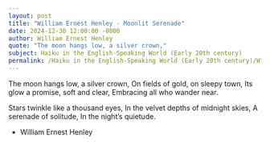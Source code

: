 ```yaml
---
layout: post
title: "William Ernest Henley - Moonlit Serenade"
date: 2024-12-30 12:00:00 -0000
author: William Ernest Henley
quote: "The moon hangs low, a silver crown,"
subject: Haiku in the English-Speaking World (Early 20th century)
permalink: /Haiku in the English-Speaking World (Early 20th century)/William Ernest Henley/William Ernest Henley - Moonlit Serenade
---
```


The moon hangs low, a silver crown,
On fields of gold, on sleepy town,
Its glow a promise, soft and clear,
Embracing all who wander near.

Stars twinkle like a thousand eyes,
In the velvet depths of midnight skies,
A serenade of solitude,
In the night’s quietude.

- William Ernest Henley
